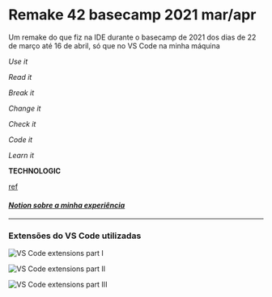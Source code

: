 # Remake 42 basecamp 2021 mar/apr
Um remake do que fiz na IDE durante o basecamp de 2021 dos dias de 22 de março até 16 de abril, só que no VS Code na minha máquina

*Use it*

*Read it*

*Break it*

*Change it*

*Check it*

*Code it*

*Learn it*

**TECHNOLOGIC**

[ref](https://www.youtube.com/watch?v=D8K90hX4PrE)

#### [_Notion sobre a minha experiência_](https://www.notion.so/42-mar-o-abril-2021-d975c7f92ba4414eb94ae0151fc4ad10)

---------
### Extensões do VS Code utilizadas
![VS Code extensions part I](https://user-images.githubusercontent.com/81233149/116423141-cacb4c80-a816-11eb-9660-384cd73f55ff.png)

![VS Code extensions part II](https://user-images.githubusercontent.com/81233149/116424075-9a37e280-a817-11eb-91e2-3e53f4e735f3.png)

![VS Code extensions part III](https://user-images.githubusercontent.com/81233149/116424187-af147600-a817-11eb-87c7-2073f9866ba1.png)
